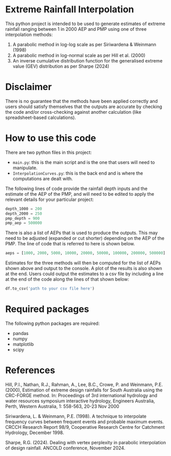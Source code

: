 # Extreme Rainfall Interpolation
This python project is intended to be used to generate estimates of extreme rainfall ranging between 1 in 2000 AEP and PMP using one of three interpolation methods:
1. A parabolic method in log-log scale as per Siriwardena & Weinmann (1998)
2. A parabolic method in log-normal scale as per Hill et al. (2000)
3. An inverse cumulative distribution function for the generalised extreme value (GEV) distribution as per Sharpe (2024)

# Disclaimer
There is no guarantee that the methods have been applied correctly and users should satisfy themselves that the outputs are accurate by checking the code and/or cross-checking against another calculation (like spreadsheet-based calculations).

# How to use this code
There are two python files in this project:
- ```main.py```: this is the main script and is the one that users will need to manipulate.
- ```InterpolationCurves.py```: this is the back end and is where the computations are dealt with.

The following lines of code provide the rainfall depth inputs and the estimate of the AEP of the PMP, and will need to be edited to apply the relevant details for your particular project:
```python
depth_1000 = 200
depth_2000 = 250
pmp_depth = 900
pmp_aep = 500000
```

There is also a list of AEPs that is used to produce the outputs. This may need to be adjusted (expanded or cut shorter) depending on the AEP of the PMP. The line of code that is referred to here is shown below.
```python
aeps = [1000, 2000, 5000, 10000, 20000, 50000, 100000, 200000, 500000]
```

Estimates for the three methods will then be computed for the list of AEPs shown above and output to the console. A plot of the results is also shown at the end. Users could output the estimates to a csv file by including a line at the end of the code along the lines of that shown below:
```python
df.to_csv('path to your csv file here')
```

# Required packages
The following python packages are required:
- pandas
- numpy
- matplotlib
- scipy

# References
Hill, P.I., Nathan, R.J., Rahman, A., Lee, B.C., Crowe, P. and Weinmann, P.E. (2000), Estimation of extreme design rainfalls for South Australia using the CRC-FORGE method. In: Proceedings of 3rd international hydrology and water resources symposium interactive hydrology, Engineers Australia, Perth, Western Australia, 1: 558-563, 20-23 Nov 2000

Siriwardena, L. & Weinmann, P.E. (1998). A technique to interpolate frequency curves between frequent events and probable maximum events. CRCCH Research Report 98/9, Cooperative Research Centre for Catchment Hydrology, December 1998.

Sharpe, R.G. (2024). Dealing with vertex perplexity in parabolic interpolation of design rainfall. ANCOLD conference, November 2024.
